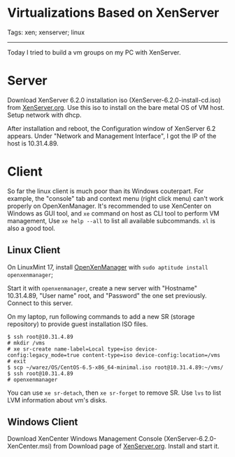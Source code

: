 # Virtualizations Based on XenServer
Tags: xen; xenserver; linux

------

Today I tried to build a vm groups on my PC with XenServer.

# Server

Download XenServer 6.2.0 installation iso (XenServer-6.2.0-install-cd.iso) from [XenServer.org](http://xenserver.org/).
Use this iso to install on the bare metal OS of VM host.
Setup network with dhcp.

After installation and reboot, the Configuration window of XenServer 6.2 appears.
Under "Network and Management Interface", I got the IP of the host is 10.31.4.89.

# Client

So far the linux client is much poor than its Windows couterpart.
For example, the "console" tab and context menu (right click menu) can't work properly on OpenXenManager.
It's recommended to use XenCenter on Windows as GUI tool,
and `xe` command on host as CLI tool to perform VM management,
Use `xe help --all` to list all available subcommands.
`xl` is also a good tool.

## Linux Client

On LinuxMint 17, install [OpenXenManager](http://sourceforge.net/projects/openxenmanager/) with `sudo aptitude install openxenmanager`;

Start it with `openxenmanager`, create a new server with "Hostname" 10.31.4.89, "User name" root, and "Password" the one set previously.
Connect to this server.

On my laptop, run following commands to add a new SR (storage repository) to provide guest installation ISO files.

    $ ssh root@10.31.4.89
    # mkdir /vms
    # xe sr-create name-label=Local type=iso device-config:legacy_mode=true content-type=iso device-config:location=/vms
    # exit
    $ scp ~/warez/OS/CentOS-6.5-x86_64-minimal.iso root@10.31.4.89:~/vms/
    $ ssh root@10.31.4.89
    # openxenmanager

You can use `xe sr-detach`, then `xe sr-forget` to remove SR.
Use `lvs` to list LVM information about vm's disks.

## Windows Client

Download XenCenter Windows Management Console (XenServer-6.2.0-XenCenter.msi) from Download page of [XenServer.org](http://xenserver.org/).
Install and start it.


